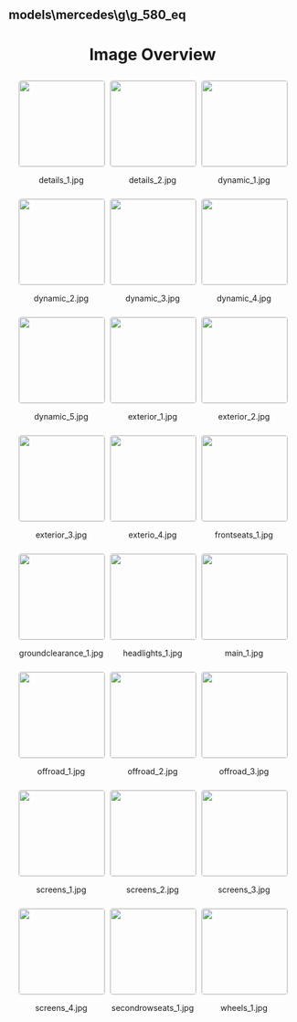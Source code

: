## models\mercedes\g\g_580_eq

<style>
    .image-gallery {
        display: flex;
        flex-wrap: wrap;
        gap: 10px;
        justify-content: center;
        padding: 10px;
    }
    .image-gallery img {
        width: 150px;
        height: auto;
        border: 1px solid #ddd;
        border-radius: 5px;
    }
    .image-gallery div {
        flex: 1 1 calc(33.333% - 20px); /* Three images per row on large screens */
        max-width: 150px;
        text-align: center;
    }
    @media (max-width: 768px) {
        .image-gallery div {
            flex: 1 1 calc(50% - 20px); /* Two images per row on medium screens */
        }
    }
    @media (max-width: 480px) {
        .image-gallery div {
            flex: 1 1 100%; /* One image per row on small screens */
        }
    }
</style>
<h1 style ="text-align: center;"> Image Overview </h1> <div class="image-gallery">
<div>
<img src="https://media.evkx.net/multimedia/models/mercedes/g/g_580_eq/details_1_st.jpg">
<p>details_1.jpg</p>
</div>
<div>
<img src="https://media.evkx.net/multimedia/models/mercedes/g/g_580_eq/details_2_st.jpg">
<p>details_2.jpg</p>
</div>
<div>
<img src="https://media.evkx.net/multimedia/models/mercedes/g/g_580_eq/dynamic_1_st.jpg">
<p>dynamic_1.jpg</p>
</div>
<div>
<img src="https://media.evkx.net/multimedia/models/mercedes/g/g_580_eq/dynamic_2_st.jpg">
<p>dynamic_2.jpg</p>
</div>
<div>
<img src="https://media.evkx.net/multimedia/models/mercedes/g/g_580_eq/dynamic_3_st.jpg">
<p>dynamic_3.jpg</p>
</div>
<div>
<img src="https://media.evkx.net/multimedia/models/mercedes/g/g_580_eq/dynamic_4_st.jpg">
<p>dynamic_4.jpg</p>
</div>
<div>
<img src="https://media.evkx.net/multimedia/models/mercedes/g/g_580_eq/dynamic_5_st.jpg">
<p>dynamic_5.jpg</p>
</div>
<div>
<img src="https://media.evkx.net/multimedia/models/mercedes/g/g_580_eq/exterior_1_st.jpg">
<p>exterior_1.jpg</p>
</div>
<div>
<img src="https://media.evkx.net/multimedia/models/mercedes/g/g_580_eq/exterior_2_st.jpg">
<p>exterior_2.jpg</p>
</div>
<div>
<img src="https://media.evkx.net/multimedia/models/mercedes/g/g_580_eq/exterior_3_st.jpg">
<p>exterior_3.jpg</p>
</div>
<div>
<img src="https://media.evkx.net/multimedia/models/mercedes/g/g_580_eq/exterio_4_st.jpg">
<p>exterio_4.jpg</p>
</div>
<div>
<img src="https://media.evkx.net/multimedia/models/mercedes/g/g_580_eq/frontseats_1_st.jpg">
<p>frontseats_1.jpg</p>
</div>
<div>
<img src="https://media.evkx.net/multimedia/models/mercedes/g/g_580_eq/groundclearance_1_st.jpg">
<p>groundclearance_1.jpg</p>
</div>
<div>
<img src="https://media.evkx.net/multimedia/models/mercedes/g/g_580_eq/headlights_1_st.jpg">
<p>headlights_1.jpg</p>
</div>
<div>
<img src="https://media.evkx.net/multimedia/models/mercedes/g/g_580_eq/main_1_st.jpg">
<p>main_1.jpg</p>
</div>
<div>
<img src="https://media.evkx.net/multimedia/models/mercedes/g/g_580_eq/offroad_1_st.jpg">
<p>offroad_1.jpg</p>
</div>
<div>
<img src="https://media.evkx.net/multimedia/models/mercedes/g/g_580_eq/offroad_2_st.jpg">
<p>offroad_2.jpg</p>
</div>
<div>
<img src="https://media.evkx.net/multimedia/models/mercedes/g/g_580_eq/offroad_3_st.jpg">
<p>offroad_3.jpg</p>
</div>
<div>
<img src="https://media.evkx.net/multimedia/models/mercedes/g/g_580_eq/screens_1_st.jpg">
<p>screens_1.jpg</p>
</div>
<div>
<img src="https://media.evkx.net/multimedia/models/mercedes/g/g_580_eq/screens_2_st.jpg">
<p>screens_2.jpg</p>
</div>
<div>
<img src="https://media.evkx.net/multimedia/models/mercedes/g/g_580_eq/screens_3_st.jpg">
<p>screens_3.jpg</p>
</div>
<div>
<img src="https://media.evkx.net/multimedia/models/mercedes/g/g_580_eq/screens_4_st.jpg">
<p>screens_4.jpg</p>
</div>
<div>
<img src="https://media.evkx.net/multimedia/models/mercedes/g/g_580_eq/secondrowseats_1_st.jpg">
<p>secondrowseats_1.jpg</p>
</div>
<div>
<img src="https://media.evkx.net/multimedia/models/mercedes/g/g_580_eq/wheels_1_st.jpg">
<p>wheels_1.jpg</p>
</div>
</div>
